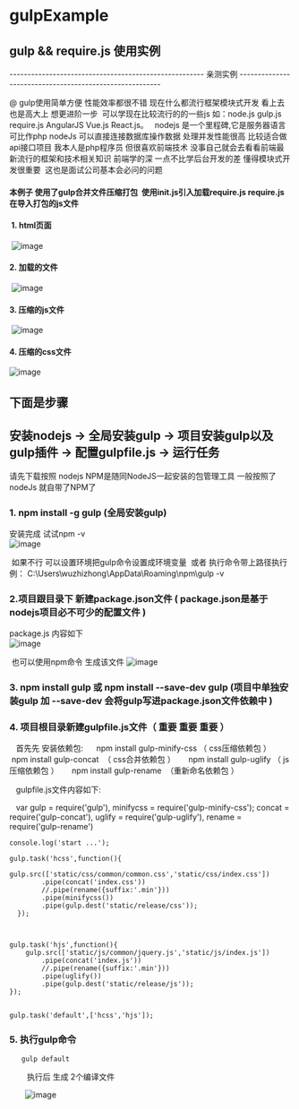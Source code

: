 # gulpExample
## gulp &amp;&amp; require.js 使用实例


------------------------------------------------------ 亲测实例 -------------------------------------------------------- 


@  gulp使用简单方便  性能效率都很不错  现在什么都流行框架模块式开发 看上去也是高大上 想更进阶一步 
可以学现在比较流行的的一些js 如：node.js gulp.js require.js  AngularJS Vue.js  React.js。   
nodejs 是一个里程碑,它是服务器语言 可比作php nodeJs 可以直接连接数据库操作数据 处理并发性能很高 
比较适合做api接口项目  我本人是php程序员 但很喜欢前端技术 没事自己就会去看看前端最新流行的框架和技术相关知识
前端学的深 一点不比学后台开发的差 懂得模块式开发很重要  这也是面试公司基本会必问的问题


#### 本例子 使用了gulp合并文件压缩打包  使用init.js引入加载require.js  require.js在导入打包的js文件<br/>

####  1. html页面<br/>
  ![image](https://github.com/zaizhan1990/gulpExample/blob/master/step/6.png)
  
#### 2. 加载的文件<br/>
  ![image](https://github.com/zaizhan1990/gulpExample/blob/master/step/5.png)
  
#### 3. 压缩的js文件<br/>
  ![image](https://github.com/zaizhan1990/gulpExample/blob/master/step/7.png)
  
#### 4. 压缩的css文件<br/>
  ![image](https://github.com/zaizhan1990/gulpExample/blob/master/step/8.png)



## 下面是步骤

## 安装nodejs -> 全局安装gulp -> 项目安装gulp以及gulp插件 -> 配置gulpfile.js -> 运行任务


请先下载按照 nodejs  NPM是随同NodeJS一起安装的包管理工具 一般按照了nodeJs 就自带了NPM了

### 1.  npm install -g gulp (全局安装gulp)
  安装完成  试试npm -v  
  ![image](https://github.com/zaizhan1990/gulpExample/blob/master/step/1.png)
  
  如果不行 可以设置环境把gulp命令设置成环境变量  或者 执行命令带上路径执行 例： C:\Users\wuzhizhong\AppData\Roaming\npm\gulp -v
  
  
  
### 2.项目跟目录下 新建package.json文件 ( package.json是基于nodejs项目必不可少的配置文件 ) 

  package.js 内容如下  
    ![image](https://github.com/zaizhan1990/gulpExample/blob/master/step/2.png)
  
  也可以使用npm命令 生成该文件
   ![image](https://github.com/zaizhan1990/gulpExample/blob/master/step/3.png)
   
   
 
### 3. npm install gulp 或 npm install --save-dev gulp (项目中单独安装gulp 加 --save-dev 会将gulp写进package.json文件依赖中 )  



### 4. 项目根目录新建gulpfile.js文件（ 重要  重要  重要 ）

    首先先 安装依赖包: 
      npm install gulp-minify-css （ css压缩依赖包 ）
      npm install gulp-concat  （ css合并依赖包 ）
      npm install gulp-uglify  （ js压缩依赖包 ）
      npm install gulp-rename  （重新命名依赖包 ）


    gulpfile.js文件内容如下:
    
    var gulp = require('gulp'),
        minifycss = require('gulp-minify-css');
        concat = require('gulp-concat'),
        uglify = require('gulp-uglify'),
        rename = require('gulp-rename')

    console.log('start ...');

    gulp.task('hcss',function(){
             gulp.src(['static/css/common/common.css','static/css/index.css'])
            .pipe(concat('index.css'))
            //.pipe(rename({suffix:'.min'}))
            .pipe(minifycss())
            .pipe(gulp.dest('static/release/css'));
      });



    gulp.task('hjs',function(){
        gulp.src(['static/js/common/jquery.js','static/js/index.js'])
            .pipe(concat('index.js'))
            //.pipe(rename({suffix:'.min'}))
            .pipe(uglify())
            .pipe(gulp.dest('static/release/js'));
    });


    gulp.task('default',['hcss','hjs']);
    
    
    
    
### 5. 执行gulp命令
       
       gulp default 
        
        执行后 生成 2个编译文件
        
        ![image](https://github.com/zaizhan1990/gulpExample/blob/master/step/4.png)
    
    
    


